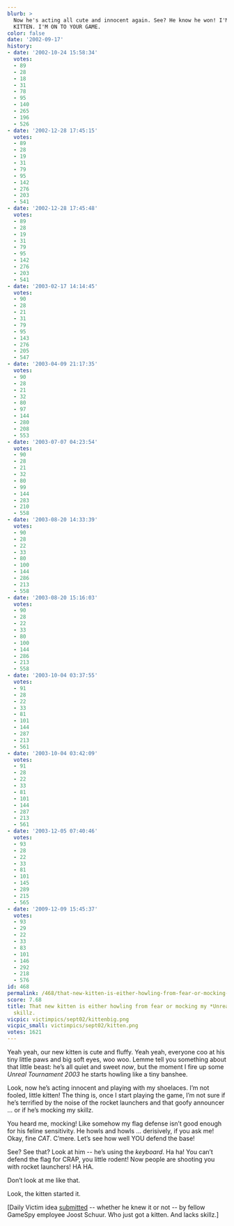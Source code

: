 ```yaml
---
blurb: >
  Now he's acting all cute and innocent again. See? He know he won! I'M WATCHING YOU,
  KITTEN. I'M ON TO YOUR GAME.
color: false
date: '2002-09-17'
history:
- date: '2002-10-24 15:58:34'
  votes:
  - 89
  - 28
  - 18
  - 31
  - 78
  - 95
  - 140
  - 265
  - 196
  - 526
- date: '2002-12-28 17:45:15'
  votes:
  - 89
  - 28
  - 19
  - 31
  - 79
  - 95
  - 142
  - 276
  - 203
  - 541
- date: '2002-12-28 17:45:48'
  votes:
  - 89
  - 28
  - 19
  - 31
  - 79
  - 95
  - 142
  - 276
  - 203
  - 541
- date: '2003-02-17 14:14:45'
  votes:
  - 90
  - 28
  - 21
  - 31
  - 79
  - 95
  - 143
  - 276
  - 205
  - 547
- date: '2003-04-09 21:17:35'
  votes:
  - 90
  - 28
  - 21
  - 32
  - 80
  - 97
  - 144
  - 280
  - 208
  - 553
- date: '2003-07-07 04:23:54'
  votes:
  - 90
  - 28
  - 21
  - 32
  - 80
  - 99
  - 144
  - 283
  - 210
  - 558
- date: '2003-08-20 14:33:39'
  votes:
  - 90
  - 28
  - 22
  - 33
  - 80
  - 100
  - 144
  - 286
  - 213
  - 558
- date: '2003-08-20 15:16:03'
  votes:
  - 90
  - 28
  - 22
  - 33
  - 80
  - 100
  - 144
  - 286
  - 213
  - 558
- date: '2003-10-04 03:37:55'
  votes:
  - 91
  - 28
  - 22
  - 33
  - 81
  - 101
  - 144
  - 287
  - 213
  - 561
- date: '2003-10-04 03:42:09'
  votes:
  - 91
  - 28
  - 22
  - 33
  - 81
  - 101
  - 144
  - 287
  - 213
  - 561
- date: '2003-12-05 07:40:46'
  votes:
  - 93
  - 28
  - 22
  - 33
  - 81
  - 101
  - 145
  - 289
  - 215
  - 565
- date: '2009-12-09 15:45:37'
  votes:
  - 93
  - 29
  - 22
  - 33
  - 83
  - 101
  - 146
  - 292
  - 218
  - 576
id: 468
permalink: /468/that-new-kitten-is-either-howling-from-fear-or-mocking-my-unreal-tournament-skillz/
score: 7.68
title: That new kitten is either howling from fear or mocking my *Unreal Tournament*
  skillz.
vicpic: victimpics/sept02/kittenbig.png
vicpic_small: victimpics/sept02/kitten.png
votes: 1621
---
```


Yeah yeah, our new kitten is cute and fluffy. Yeah yeah, everyone coo at
his tiny little paws and big soft eyes, woo woo. Lemme tell you
something about that little beast: he’s all quiet and sweet *now*, but
the moment I fire up some *Unreal Tournament 2003* he starts howling
like a tiny banshee.

Look, now he’s acting innocent and playing with my shoelaces. I’m not
fooled, little kitten! The thing is, once I start playing the game, I’m
not sure if he’s terrified by the noise of the rocket launchers and that
goofy announcer ... or if he’s mocking my skillz.

You heard me, mocking! Like somehow my flag defense isn’t good enough
for his feline sensitivity. He howls and howls ... derisively, if you
ask me! Okay, fine *CAT*. C’mere. Let’s see how well YOU defend the
base!

See? See that? Look at him -- he’s using the *keyboard*. Ha ha! You
can’t defend the flag for CRAP, you little rodent! Now people are
shooting you with rocket launchers! HA HA.

Don’t look at me like that.

Look, the kitten started it.

\[Daily Victim idea [submitted](mailto:feedback@gamespy.com) -- whether
he knew it or not -- by fellow GameSpy employee Joost Schuur. Who just
got a kitten. And lacks skillz.\]